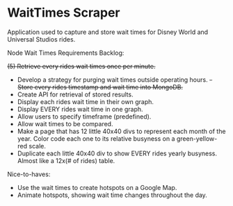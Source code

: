 # WaitTimes Scraper
Application used to capture and store wait times for Disney World and Universal Studios rides.

Node Wait Times Requirements
Backlog:

~~(5) Retrieve every rides wait times once per minute.~~
- Develop a strategy for purging wait times outside operating hours.
~~- Store every rides timestamp and wait time into MongoDB.~~
- Create API for retrieval of stored results.
- Display each rides wait time in their own graph.
- Display EVERY rides wait time in one graph.
- Allow users to specify timeframe (predefined).
- Allow wait times to be compared.
- Make a page that has 12 little 40x40 divs to represent each month of the year. Color code each one to its relative busyness on a green-yellow-red scale.
- Duplicate each little 40x40 div to show EVERY rides yearly busyness. Almost like a 12x(# of rides) table.


Nice-to-haves:
- Use the wait times to create hotspots on a Google Map.
- Animate hotspots, showing wait time changes throughout the day.
